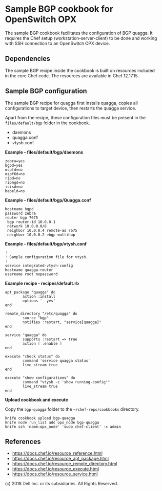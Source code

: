 # Sample BGP cookbook for OpenSwitch OPX

The sample BGP cookbook facilitates the configuration of BGP quagga. It requires the Chef setup (workstation-server-client) to be done and working with SSH connection to an OpenSwitch OPX device. 

## Dependencies

The sample BGP recipe inside the cookbook is built on resources included in the core Chef code. The resources are available in Chef 12.17.15.

## Sample BGP configuration

The sample BGP recipe for quagga first installs quagga, copies all configurations to target device, then restarts the quagga service.

Apart from the recipe, these configuration files must be present in the ``files/default/bgp`` folder in the cookbook.
 - daemons
 - quagga.conf
 - vtysh.conf

**Example - files/default/bgp/daemons**

	zebra=yes
	bgpd=yes
	ospfd=no
	ospf6d=no
	ripd=no
	ripngd=no
	isisd=no
	babeld=no

**Example - files/default/bgp/Quagga.conf**

	hostname bgpd
	password zebra
	router bgp 7675
	 bgp router-id 10.0.0.1
	 network 10.0.0.0/8
	 neighbor 10.0.0.4 remote-as 7675
	 neighbor 10.0.0.2 ebgp-multihop

**Example - files/default/bgp/vtysh.conf**

	!
	! Sample configuration file for vtysh.
	!
	service integrated-vtysh-config
	hostname quagga-router
	username root nopassword

**Example recipe - recipes/default.rb**

	apt_package 'quagga' do
        	action :install
        	options '--yes'
	end

	remote_directory "/etc/quagga" do
        	source "bgp"
        	notifies :restart, "service[quagga]"
	end

	service "quagga" do
        	supports :restart => true
        	action [ :enable ]
	end

	execute "check status" do
        	command 'service quagga status'
        	live_stream true
	end

	execute "show configurations" do
        	command "vtysh -c 'show running-config'"
        	live_stream true
	end

**Upload cookbook and execute**

Copy the ``bgp-quagga`` folder to the ``~/chef-repo/cookbooks`` directory.

	knife cookbook upload bgp-quagga
	knife node run_list add opx_node bgp-quagga
	knife ssh 'name:opx_node' 'sudo chef-client' -x admin

## References

- https://docs.chef.io/resource_reference.html
- https://docs.chef.io/resource_apt_package.html
- https://docs.chef.io/resource_remote_directory.html
- https://docs.chef.io/resource_execute.html
- https://docs.chef.io/resource_service.html


(c) 2018 Dell Inc. or its subsidiaries. All Rights Reserved.
